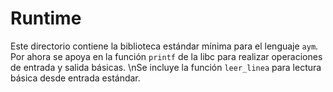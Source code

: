 # Runtime

Este directorio contiene la biblioteca estándar mínima para el lenguaje `aym`. Por ahora se apoya en la función `printf` de la libc para realizar operaciones de entrada y salida básicas.
\nSe incluye la función `leer_linea` para lectura básica desde entrada estándar.
